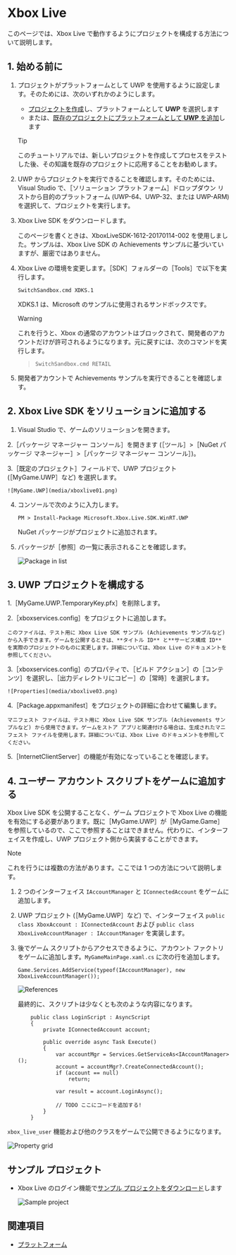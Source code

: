 # Xbox Live

このページでは、Xbox Live で動作するようにプロジェクトを構成する方法について説明します。

## 1. 始める前に

1. プロジェクトがプラットフォームとして UWP を使用するように設定します。そのためには、次のいずれかのようにします。

    * [プロジェクトを作成](../../get-started/create-a-project.md)し、プラットフォームとして **UWP** を選択します
    * または、[既存のプロジェクトにプラットフォームとして **UWP** を追加](../add-or-remove-a-platform.md)します

    >[!TIP]
    >このチュートリアルでは、新しいプロジェクトを作成してプロセスをテストした後、その知識を既存のプロジェクトに応用することをお勧めします。

2. UWP からプロジェクトを実行できることを確認します。そのためには、Visual Studio で、［ソリューション プラットフォーム］ドロップダウン リストから目的のプラットフォーム (UWP-64、UWP-32、または UWP-ARM) を選択して、プロジェクトを実行します。

3. Xbox Live SDK をダウンロードします。

    このページを書くときは、XboxLiveSDK-1612-20170114-002 を使用しました。サンプルは、Xbox Live SDK の Achievements サンプルに基づいていますが、厳密ではありません。

4. Xbox Live の環境を変更します。［SDK］フォルダーの［Tools］で以下を実行します。

    ```
    SwitchSandbox.cmd XDKS.1
    ```

    XDKS.1 は、Microsoft のサンプルに使用されるサンドボックスです。

    >[!WARNING]
    >これを行うと、Xbox の通常のアカウントはブロックされて、開発者のアカウントだけが許可されるようになります。元に戻すには、次のコマンドを実行します。

    >```
    >SwitchSandbox.cmd RETAIL
    >```

5. 開発者アカウントで Achievements サンプルを実行できることを確認します。

## 2. Xbox Live SDK をソリューションに追加する

1. Visual Studio で、ゲームのソリューションを開きます。

2.［パッケージ マネージャー コンソール］を開きます (［ツール］>［NuGet パッケージ マネージャー］>［パッケージ マネージャー コンソール］)。

3.［既定のプロジェクト］フィールドで、UWP プロジェクト (［MyGame.UWP］など) を選択します。

	![MyGame.UWP](media/xboxlive01.png)

4. コンソールで次のように入力します。

    ```
    PM > Install-Package Microsoft.Xbox.Live.SDK.WinRT.UWP
    ```

    NuGet パッケージがプロジェクトに追加されます。

5. パッケージが［参照］の一覧に表示されることを確認します。

	![Package in list](media/xboxlive02.png)

## 3. UWP プロジェクトを構成する

1.［MyGame.UWP.TemporaryKey.pfx］を削除します。

2.［xboxservices.config］をプロジェクトに追加します。

    このファイルは、テスト用に Xbox Live SDK サンプル (Achievements サンプルなど) から入手できます。ゲームを公開するときは、**タイトル ID** と**サービス構成 ID** を実際のプロジェクトのものに変更します。詳細については、Xbox Live のドキュメントを参照してください。

3.［xboxservices.config］のプロパティで、［ビルド アクション］の［コンテンツ］を選択し、［出力ディレクトリにコピー］の［常時］を選択します。

	![Properties](media/xboxlive03.png)

4.［Package.appxmanifest］をプロジェクトの詳細に合わせて編集します。

    マニフェスト ファイルは、テスト用に Xbox Live SDK サンプル (Achievements サンプルなど) から使用できます。ゲームをストア アプリと関連付ける場合は、生成されたマニフェスト ファイルを使用します。詳細については、Xbox Live のドキュメントを参照してください。

5.［InternetClientServer］の機能が有効になっていることを確認します。

## 4. ユーザー アカウント スクリプトをゲームに追加する

Xbox Live SDK を公開することなく、ゲーム プロジェクトで Xbox Live の機能を有効にする必要があります。既に［MyGame.UWP］が［MyGame.Game］を参照しているので、ここで参照することはできません。代わりに、インターフェイスを作成し、UWP プロジェクト側から実装することができます。

>[!NOTE]
>これを行うには複数の方法があります。ここでは 1 つの方法について説明します。

1. 2 つのインターフェイス `IAccountManager` と `IConnectedAccount` をゲームに追加します。

2. UWP プロジェクト (［MyGame.UWP］など) で、インターフェイス `public class XboxAccount : IConnectedAccount` および `public class XboxLiveAccountManager : IAccountManager` を実装します。

3. 後でゲーム スクリプトからアクセスできるように、アカウント ファクトリをゲームに追加します。`MyGameMainPage.xaml.cs` に次の行を追加します。

    ```
    Game.Services.AddService(typeof(IAccountManager), new XboxLiveAccountManager());
    ```

    ![References](media/xboxlive04.png)

    最終的に、スクリプトは少なくとも次のような内容になります。

    ```
        public class LoginScript : AsyncScript
        {
            private IConnectedAccount account;

            public override async Task Execute()
            {
                var accountMgr = Services.GetServiceAs<IAccountManager>();
                account = accountMgr?.CreateConnectedAccount();
			    if (account == null)
				    return;

                var result = account.LoginAsync();

	    		// TODO ここにコードを追加する!
            }
        }
    ```

`xbox_live_user` 機能および他のクラスをゲームで公開できるようになります。

![Property grid](media/xboxlive05.png)

## サンプル プロジェクト

* Xbox Live のログイン機能で[サンプル プロジェクトをダウンロード](media/XboxLiveSample.zip)します

    ![Sample project](media/xboxlive08.png)

## 関連項目

* [プラットフォーム](../index.md)
